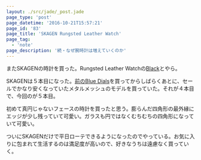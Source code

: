 ```yaml
---
layout: ./src/jade/_post.jade
page_type: 'post'
page_datetime: '2016-10-21T15:57:21'
page_id: '83'
page_title: 'SKAGEN Rungsted Leather Watch'
page_tag:
  - 'note'
page_description: '続・なぜ腕時計は増えていくのか'
---
```

またSKAGENの時計を買った。Rungsted Leather Watchの[Black](http://www.skagen.com/us/en/products/rungsted-leather-watch-pdpskw6257p.html)とやら。

SKAGENは５本目になった。[前のBlue Dials](/archives/64.html)を買ってからしばらくあとに、セールでかなり安くなっていたメタルメッシュのモデルを買っていた。それが４本目で、今回のが５本目。

初めて真円じゃないフェースの時計を買ったと思う。膨らんだ四角形の最外縁にエッジが少し残っていて可愛い。ガラスも円ではなくむちむちの四角形になっていて可愛い。

ついにSKAGENだけで平日ローテできるようになったのでやっている。お気に入りに包まれて生活するのは満足度が高いので、好きなうちは遠慮なく買っていく。
